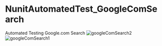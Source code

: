 # NunitAutomatedTest_GoogleComSearch
Automated Testing Google.com Search
![googleComSearch2](https://user-images.githubusercontent.com/79919124/115194447-264e5980-a0f6-11eb-8d51-271ab224f303.jpg)
![googleComSearch1](https://user-images.githubusercontent.com/79919124/115194368-0b7be500-a0f6-11eb-9360-b2f44a64564a.jpg)
